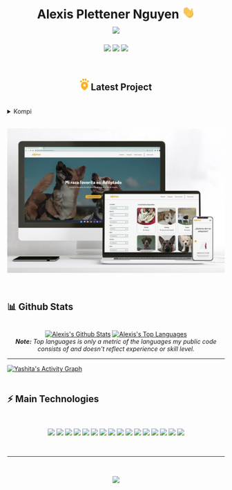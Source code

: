<h1 align="center">
  Alexis Plettener Nguyen <img src="./src/wave.gif" width="30px">
  <br/>
  <img align="center" src="https://readme-typing-svg.herokuapp.com?font=Bitter&color=FFE832&background=0D1117&center=true&vCenter=true&lines=Frontend+Developer+(JS+%26+Vue.Js);Cloud+Administrator+(Azure)" style="max-width: 100%;">
</h1>


<p align="center">
  <a href="https://www.linkedin.com/in/alexis-plettener-nguyen/" target="_blank"><img src="https://img.shields.io/badge/-LinkedIn-FFE832?style=for-the-badge&logo=linkedin&logoColor=0D1117"></a>
  <a href="https://www.facebook.com/alexisplettenern/" target="_blank"><img src="https://img.shields.io/badge/Facebook-FFE832?style=for-the-badge&logo=facebook&logoColor=0D1117"></a>
  <a href="https://www.instagram.com/alexxispn" target="_blank"><img src="https://img.shields.io/badge/-Instagram-FFE832?style=for-the-badge&logo=instagram&logoColor=0D1117"></a>
</p>


<br/>

<h2 align="center">
<a href="adoptaunkompi.com" target="_blank"><img src="./src/Icono_logo.svg" width="20px"></a> Latest Project
</h2>

<br />

<details>
  <summary>Kompi</summary>

  <br />

 Kompi is a platform designed to connect people looking to adopt pets within the Spanish national territory

 Developed by the Karmic Koala team as a final project of the EOI Front-End Programming and Web Design Course.

HTML5 || CSS3 || JavaScript || Vue.js || Node.js || Git || Netlify || Firebase || Google Analytics
</details>

<br />

<p align="center">
  <a href="adoptaunkompi.com" target="_blank"><img src="./src/Web_kompi.jpg"></a>
</p>

<br/>

<h2>📊 Github Stats</h2>

<br/>

<div>

  <div align="center">
    <a href="#"><img alt="Alexis's Github Stats" src="https://github-readme-stats.vercel.app/api?username=alexxispn&show_icons=true&include_all_commits=true&count_private=true&theme=react&hide_border=true&bg_color=0D1117&title_color=FFE832&icon_color=FFE832" height="200"/></a>
    <a href="#"><img alt="Alexis's Top Languages" src="https://github-readme-stats.vercel.app/api/top-langs/?username=alexxispn&langs_count=10&layout=compact&theme=react&hide_border=true&bg_color=0D1117&title_color=FFE832&icon_color=FFE832" height="200"/></a>
    <br/>
    <i><b>Note:</b> Top languages is only a metric of the languages my public code consists of and doesn't reflect experience or skill level.</i>
  </div>

  <hr/>

  <div>
    <a href="#"><img alt="Yashita's Activity Graph" src="https://activity-graph.herokuapp.com/graph?username=alexxispn&custom_title=Alexis%20Plettener%20Nguyen's%20Contribution%20Graph&bg_color=0D1117&color=FFE832&line=FFFFFF&point=FFE832&hide_border=true" /></a>
  </div>
</div>

<br/>

<h2>⚡ Main Technologies</h2>

<br/>

<p align="center">
  <a href="#"><img src="https://img.shields.io/badge/-Linux-FFE832?style=flat-square&logo=linux&logoColor=0D1117"></a>
  <a href="#"><img src="https://img.shields.io/badge/-JavaScript-FFE832?style=flat-square&logo=javascript&logoColor=0D1117"></a>
  <a href="#"><img src="https://img.shields.io/badge/-Vue.js-FFE832?style=flat-square&logo=vue.js&logoColor=0D1117"></a>
  <a href="#"><img src="https://img.shields.io/badge/-HTML5-FFE832?style=flat-square&logo=html5&logoColor=0D1117"></a>
  <a href="#"><img src="https://img.shields.io/badge/-CSS3-FFE832?style=flat-square&logo=css3&logoColor=0D1117"></a>
  <a href="#"><img src="https://img.shields.io/badge/-Nodejs-FFE832?style=flat-square&logo=Node.js&logoColor=0D1117"></a>
  <a href="#"><img src="https://img.shields.io/badge/-Python-FFE832?style=flat-square&logo=Python&logoColor=0D1117"></a>
  <a href="#"><img src="https://img.shields.io/badge/Bash%20-%23FFE832.svg?style=flat-square&logo=gnu-bash&logoColor=0D1117"></a>
  <a href="#"><img src="https://img.shields.io/badge/-Git-FFE832?style=flat-square&logo=git&logoColor=0D1117"></a>
  <a href="#"><img src="https://img.shields.io/badge/GitHub%20Pages-%23FFE832.svg?style=flat-square&logo=github&logoColor=0D1117"></a>
  <a href="#"><img src="https://img.shields.io/badge/Microsoft%20Azure-FFE832?style=flat-square&logo=microsoft-azure&logoColor=0D1117"></a>
  <a href="#"><img src="https://img.shields.io/badge/-GitHub-FFE832?style=flat-square&logo=github&logoColor=0D1117"></a>
  <a href="#"><img src="https://img.shields.io/badge/-Vim-FFE832?style=flat-square&logo=vim&logoColor=0D1117"></a>
  <a href="#"><img src="https://img.shields.io/badge/-Google%20Cloud-FFE832?style=flat-square&logo=Google%20Cloud&logoColor=0D1117"></a>
  <a href="#"><img src="https://img.shields.io/badge/-Google%20Analytics-FFE832?style=flat-square&logo=Google%20Analytics&logoColor=0D1117"></a>
  <a href="#"><img src="https://img.shields.io/badge/-Firebase-FFE832?style=flat-square&logo=Firebase&logoColor=0D1117"></a>

</p>

<br/>

<hr/>

<br/>

<p align="center">
  <a href="#"><img src="https://readme-typing-svg.herokuapp.com?font=Bitter&duration=3000&color=FFE832&background=0D1117&center=true&vCenter=true&lines=Thank+you!"></a>
</p>

